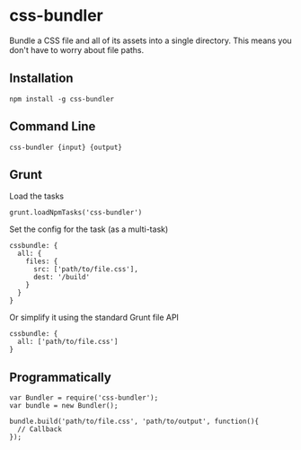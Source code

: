 # css-bundler

Bundle a CSS file and all of its assets into a single directory. This means you don't
have to worry about file paths.

## Installation

    npm install -g css-bundler

## Command Line

    css-bundler {input} {output}

## Grunt

Load the tasks

    grunt.loadNpmTasks('css-bundler')

Set the config for the task (as a multi-task)

    cssbundle: {
      all: {
        files: {
          src: ['path/to/file.css'],
          dest: '/build'
        }
      }
    }

Or simplify it using the standard Grunt file API

    cssbundle: {
      all: ['path/to/file.css']
    }

## Programmatically

    var Bundler = require('css-bundler');
    var bundle = new Bundler();

    bundle.build('path/to/file.css', 'path/to/output', function(){
      // Callback
    });